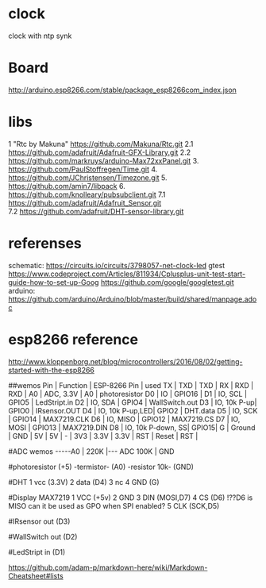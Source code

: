 # clock
clock with ntp synk
# Board
http://arduino.esp8266.com/stable/package_esp8266com_index.json
# libs
 1 "Rtc by Makuna"
 https://github.com/Makuna/Rtc.git
 2.1
 https://github.com/adafruit/Adafruit-GFX-Library.git
 2.2
 https://github.com/markruys/arduino-Max72xxPanel.git
 3.
 https://github.com/PaulStoffregen/Time.git
 4.
 https://github.com/JChristensen/Timezone.git 
 5.
 https://github.com/amin7/libpack
 6.
 https://github.com/knolleary/pubsubclient.git
 7.1
 https://github.com/adafruit/Adafruit_Sensor.git 	
 7.2
 https://github.com/adafruit/DHT-sensor-library.git

# referenses
schematic: https://circuits.io/circuits/3798057-net-clock-led
gtest
https://www.codeproject.com/Articles/811934/Cplusplus-unit-test-start-guide-how-to-set-up-Goog
https://github.com/google/googletest.git
arduino:
https://github.com/arduino/Arduino/blob/master/build/shared/manpage.adoc

# esp8266 reference
http://www.kloppenborg.net/blog/microcontrollers/2016/08/02/getting-started-with-the-esp8266

##wemos
Pin | Function    | ESP-8266 Pin | used
TX  | TXD         | TXD          |
RX  | RXD         | RXD          |
A0  | ADC, 3.3V   | A0           | photoresistor
D0  | IO          | GPIO16       |
D1  | IO, SCL     | GPIO5        | LedStript.in
D2  | IO, SDA     | GPIO4        | WallSwitch.out
D3  | IO, 10k P-up| GPIO0        | IRsensor.OUT
D4  | IO, 10k P-up,LED|   GPIO2  | DHT.data
D5  | IO, SCK     | GPIO14       | MAX7219.CLK
D6  | IO, MISO    | GPIO12       | MAX7219.CS
D7  | IO, MOSI    | GPIO13       | MAX7219.DIN
D8  | IO, 10k P-down, SS|  GPIO15|
G   | Ground      | GND          |
5V  | 5V          | -            |
3V3 | 3.3V        | 3.3V         |
RST | Reset       | RST          |


#ADC wemos
 -----A0
  |
 220K
  |--- ADC
 100K
  |
 GND
 
#photoresistor
(+5) -termistor- (A0) -resistor 10k- (GND)

#DHT
1 vcc (3.3V)
2 data (D4)
3 nc
4 GND (G)

#Display MAX7219
1 VCC (+5v)
2 GND
3 DIN (MOSI,D7)
4 CS (D6) !??D6 is MISO can it be used as GPO when SPI enabled? 
5 CLK (SCK,D5)

#IRsensor
out (D3)

#WallSwitch
out (D2)

#LedStript
in (D1)
 
https://github.com/adam-p/markdown-here/wiki/Markdown-Cheatsheet#lists
